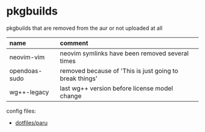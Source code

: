 # pkgbuilds

pkgbuilds that are removed from the aur or not uploaded at all

| name          | comment                                                 |
| :------------ | :------------------------------------------------------ |
| neovim-vim    | neovim symlinks have been removed several times         |
| opendoas-sudo | removed because of 'This is just going to break things' |
| wg++-legacy   | last wg++ version before license model change           |

config files:

- [dotfiles/paru](https://github.com/mrdotx/dotfiles/tree/master/.config/paru)
